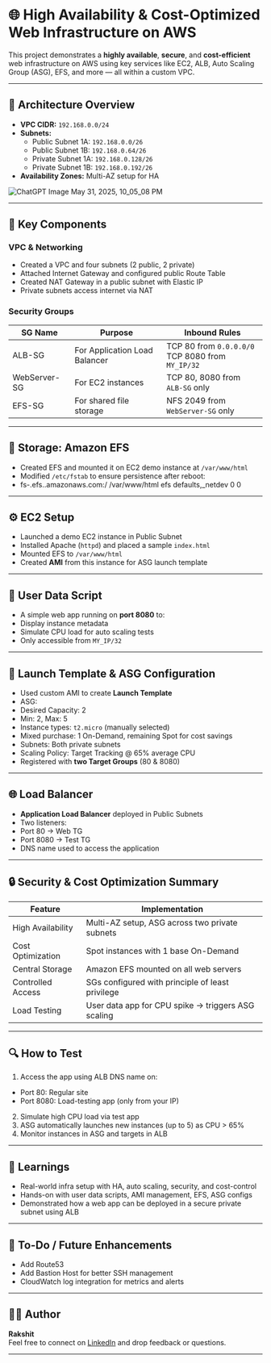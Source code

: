 # 🌐 High Availability & Cost-Optimized Web Infrastructure on AWS

This project demonstrates a **highly available**, **secure**, and **cost-efficient** web infrastructure on AWS using key services like EC2, ALB, Auto Scaling Group (ASG), EFS, and more — all within a custom VPC.

---

## 📐 Architecture Overview

- **VPC CIDR:** `192.168.0.0/24`
- **Subnets:**
  - Public Subnet 1A: `192.168.0.0/26`
  - Public Subnet 1B: `192.168.0.64/26`
  - Private Subnet 1A: `192.168.0.128/26`
  - Private Subnet 1B: `192.168.0.192/26`
- **Availability Zones:** Multi-AZ setup for HA

![ChatGPT Image May 31, 2025, 10_05_08 PM](https://github.com/user-attachments/assets/c89047d4-e096-4937-b9a9-4178153dfb8d)

---

## 🔧 Key Components

### VPC & Networking
- Created a VPC and four subnets (2 public, 2 private)
- Attached Internet Gateway and configured public Route Table
- Created NAT Gateway in a public subnet with Elastic IP
- Private subnets access internet via NAT

### Security Groups
| SG Name        | Purpose                          | Inbound Rules                                                                 |
|----------------|----------------------------------|--------------------------------------------------------------------------------|
| ALB-SG         | For Application Load Balancer    | TCP 80 from `0.0.0.0/0`<br>TCP 8080 from `MY_IP/32`                            |
| WebServer-SG   | For EC2 instances                | TCP 80, 8080 from `ALB-SG` only                                               |
| EFS-SG         | For shared file storage          | NFS 2049 from `WebServer-SG` only                                             |

---

## 📁 Storage: Amazon EFS

- Created EFS and mounted it on EC2 demo instance at `/var/www/html`
- Modified `/etc/fstab` to ensure persistence after reboot:
- fs-<id>.efs.<region>.amazonaws.com:/ /var/www/html efs defaults,_netdev 0 0



---

## ⚙️ EC2 Setup

- Launched a demo EC2 instance in Public Subnet
- Installed Apache (`httpd`) and placed a sample `index.html`
- Mounted EFS to `/var/www/html`
- Created **AMI** from this instance for ASG launch template

---

## 🧠 User Data Script

- A simple web app running on **port 8080** to:
- Display instance metadata
- Simulate CPU load for auto scaling tests
- Only accessible from `MY_IP/32`

---

## 🚀 Launch Template & ASG Configuration

- Used custom AMI to create **Launch Template**
- ASG:
- Desired Capacity: 2
- Min: 2, Max: 5
- Instance types: `t2.micro` (manually selected)
- Mixed purchase: 1 On-Demand, remaining Spot for cost savings
- Subnets: Both private subnets
- Scaling Policy: Target Tracking @ 65% average CPU
- Registered with **two Target Groups** (80 & 8080)

---

## 🌐 Load Balancer

- **Application Load Balancer** deployed in Public Subnets
- Two listeners:
- Port 80 → Web TG
- Port 8080 → Test TG
- DNS name used to access the application

---

## 🔒 Security & Cost Optimization Summary

| Feature           | Implementation                                                                 |
|-------------------|----------------------------------------------------------------------------------|
| High Availability | Multi-AZ setup, ASG across two private subnets                                 |
| Cost Optimization | Spot instances with 1 base On-Demand                                            |
| Central Storage   | Amazon EFS mounted on all web servers                                           |
| Controlled Access | SGs configured with principle of least privilege                                |
| Load Testing      | User data app for CPU spike → triggers ASG scaling                              |

---

## 🔍 How to Test

1. Access the app using ALB DNS name on:
 - Port 80: Regular site
 - Port 8080: Load-testing app (only from your IP)
2. Simulate high CPU load via test app
3. ASG automatically launches new instances (up to 5) as CPU > 65%
4. Monitor instances in ASG and targets in ALB

---

## 🧠 Learnings

- Real-world infra setup with HA, auto scaling, security, and cost-control
- Hands-on with user data scripts, AMI management, EFS, ASG configs
- Demonstrated how a web app can be deployed in a secure private subnet using ALB

---

## 📎 To-Do / Future Enhancements

- Add Route53
- Add Bastion Host for better SSH management
- CloudWatch log integration for metrics and alerts

---

## 👨‍💻 Author

**Rakshit**  
Feel free to connect on [LinkedIn](https://www.linkedin.com) and drop feedback or questions.

---


